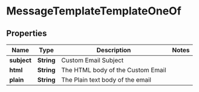 

# MessageTemplateTemplateOneOf


## Properties

| Name | Type | Description | Notes |
|------------ | ------------- | ------------- | -------------|
|**subject** | **String** | Custom Email Subject |  |
|**html** | **String** | The HTML body of the Custom Email |  |
|**plain** | **String** | The Plain text body of the email |  |




